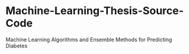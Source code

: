 # Machine-Learning-Thesis-Source-Code
Machine Learning Algorithms and Ensemble Methods for Predicting Diabetes
